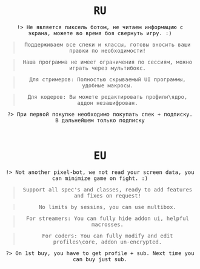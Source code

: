 <kbd style="width: auto; height: auto; text-align: center; border: 2px solid  smoke; border-radius:25px">

&nbsp;

# RU


!> Не является пиксель ботом, не читаем информацию с экрана, можете во время боя свернуть игру. :)

> Поддерживаем все спеки и классы, готовы вносить ваши правки по необходимости!

> Наша программа не имеет ограничения по сессиям, можно играть через мультибокс.

> Для стримеров: Полностью скрываемый UI программы, удобные макросы.

> Для кодеров: Вы можете редактировать профили\ядро, аддон незашифрован.

?> При первой покупке необходимо покупать спек + подписку. В дальнейшем только подписку

</kbd>



<kbd style="width: auto;  height: auto; text-align: center; border: 2px solid  smoke; border-radius:25px">

&nbsp;

# EU


!> Not another pixel-bot, we not read your screen data, you can minimize game on fight. :)

> Support all spec's and classes, ready to add features and fixes on request!

> No limits by sessins, you can use multibox.

> For streamers: You can fully hide addon ui, helpful macrosses.

> For coders: You can fully modify and edit profiles\core, addon un-encrypted.

?> On 1st buy, you have to get profile + sub. Next time you can buy just sub.
</kbd>